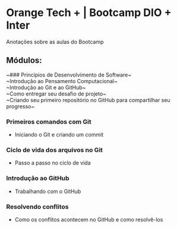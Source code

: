 # Orange Tech + | Bootcamp DIO + Inter
Anotações sobre as aulas do Bootcamp 

## Módulos:
~### Princípios de Desenvolvimento de Software~  
~Introdução ao Pensamento Computacional~  
~Introdução ao Git e ao GitHub~  
~Como entregar seu desafio de projeto~  
~Criando seu primeiro repositório no GitHub para compartilhar seu progresso~ 

### Primeiros comandos com Git
* Iniciando o Git e criando um commit
### Ciclo de vida dos arquivos no Git
* Passo a passo no ciclo de vida
### Introdução ao GitHub
* Trabalhando com o GitHub
### Resolvendo conflitos
* Como os conflitos acontecem no GitHub e como resolvê-los
